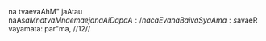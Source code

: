 na tvaevaAhM" jaAtau naAs$aM na tvaM naemae janaAiDapaA: /
na caEva na BaivaSyaAma: s$avaeR vayamata: par"ma, //12//